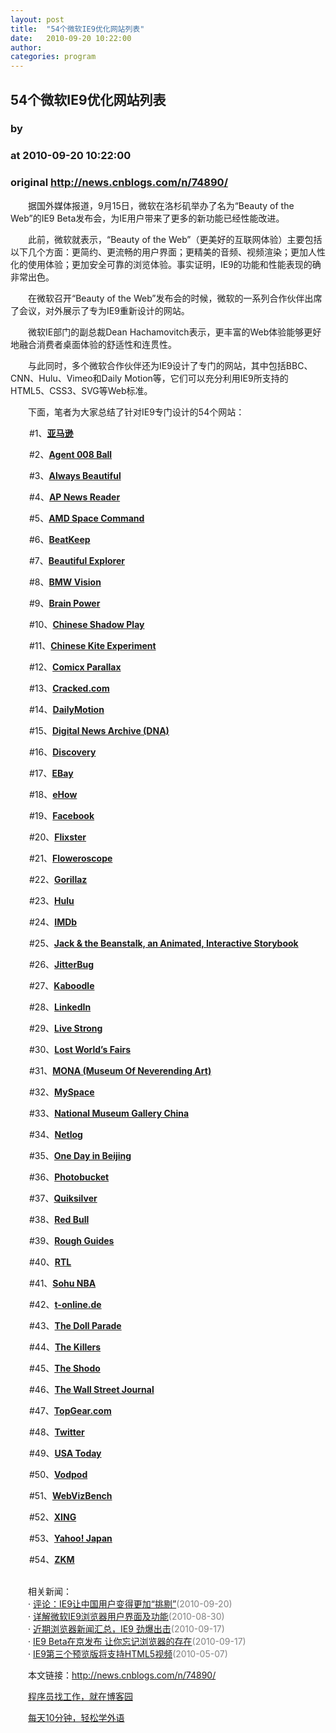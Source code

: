 ```yaml
---
layout: post
title:  "54个微软IE9优化网站列表"
date:   2010-09-20 10:22:00
author: 
categories: program
---
```


## 54个微软IE9优化网站列表
### by 
### at 2010-09-20 10:22:00
### original <http://news.cnblogs.com/n/74890/>

<p>　　据国外媒体报道，9月15日，微软在洛杉矶举办了名为“Beauty of the Web”的IE9 Beta发布会，为IE用户带来了更多的新功能已经性能改进。
</p>
<p>　　此前，微软就表示，“Beauty of the Web”（更美好的互联网体验）主要包括以下几个方面：更简约、更流畅的用户界面；更精美的音频、视频渲染；更加人性化的使用体验；更加安全可靠的浏览体验。事实证明，IE9的功能和性能表现的确非常出色。</p>
<p>　　在微软召开“Beauty of the Web”发布会的时候，微软的一系列合作伙伴出席了会议，对外展示了专为IE9重新设计的网站。</p>
<p>　　微软IE部门的副总裁Dean Hachamovitch表示，更丰富的Web体验能够更好地融合消费者桌面体验的舒适性和连贯性。</p>
<p>　　与此同时，多个微软合作伙伴还为IE9设计了专门的网站，其中包括BBC、CNN、Hulu、Vimeo和Daily Motion等，它们可以充分利用IE9所支持的HTML5、CSS3、SVG等Web标准。</p>
<p>　　下面，笔者为大家总结了针对IE9专门设计的54个网站：</p>
<p style="padding-left:30px">#1、<a href="http://www.amazon.com/"><strong>亚马逊</strong></a></p>
<p style="padding-left:30px">#2、<a href="http://www.agent8ball.com/"><strong>Agent 008 Ball</strong></a></p>
<p style="padding-left:30px">#3、<a href="http://always-beautiful.bigspaceship.com/"><strong>Always Beautiful</strong></a></p>
<p style="padding-left:30px">#4、<a href="http://html5.labs.ap.org/"><strong>AP News Reader</strong></a></p>
<p style="padding-left:30px">#5、<a href="http://sites.amd.com/us/fusion/apu/html5/Pages/direct2d-html5.aspx"><strong>AMD Space Command</strong></a></p>
<p style="padding-left:30px">#6、<a href="http://www.beatkeep.net/"><strong>BeatKeep</strong></a></p>
<p style="padding-left:30px">#7、<a href="http://www.beautifulexplorer.com/"><strong>Beautiful Explorer</strong></a></p>
<p style="padding-left:30px">#8、<a href="http://joydefinesthefuture.com/"><strong>BMW Vision</strong></a></p>
<p style="padding-left:30px">#9、<a href="http://www.scientificamerican.com/html5%20"><strong>Brain Power</strong></a></p>
<p style="padding-left:30px">#10、<a href="http://chineseshadowplay.com/"><strong>Chinese Shadow Play</strong></a></p>
<p style="padding-left:30px">#11、<a href="http://playwithkites.com/"><strong>Chinese Kite Experiment</strong></a></p>
<p style="padding-left:30px">#12、<a href="http://steaw.deuxieme-a-gauche.fr/"><strong>Comicx Parallax</strong></a></p>
<p style="padding-left:30px">#13、<a href="http://www.cracked.com/"><strong>Cracked.com</strong></a></p>
<p style="padding-left:30px">#14、<a href="http://www.ie9.dailymotion.com/"><strong>DailyMotion</strong></a></p>
<p style="padding-left:30px">#15、<a href="http://html5.lab.naver.com/"><strong>Digital News Archive (DNA)</strong></a></p>
<p style="padding-left:30px">#16、<a href="http://www.discovery.com/"><strong>Discovery</strong></a></p>
<p style="padding-left:30px">#17、<a href="http://anywhere.ebay.com/apps/deals/%20"><strong>EBay</strong></a></p>
<p style="padding-left:30px">#18、<a href="http://www.ehow.com/marketing/internet-explorer-9/"><strong>eHow</strong></a></p>
<p style="padding-left:30px">#19、<a href="http://www.facebook.com/"><strong>Facebook</strong></a></p>
<p style="padding-left:30px">#20、<a href="http://www.flixster.com/"><strong>Flixster</strong></a></p>
<p style="padding-left:30px">#21、<a href="http://www.floweroscope.com/"><strong>Floweroscope</strong></a></p>
<p style="padding-left:30px">#22、<a href="http://www.gorillaz.com/"><strong>Gorillaz</strong></a></p>
<p style="padding-left:30px">#23、<a href="http://www.hulu.com/"><strong>Hulu</strong></a></p>
<p style="padding-left:30px">#24、<a href="http://www.imdb.com/features/HDgallery%20"><strong>IMDb</strong></a></p>
<p style="padding-left:30px">#25、<a href="http://jackinthe.cloudapp.net/"><strong>Jack &amp; the Beanstalk, an Animated, Interactive Storybook</strong></a></p>
<p style="padding-left:30px">#26、<a href="http://html5.cynergysystems.com/"><strong>JitterBug</strong></a></p>
<p style="padding-left:30px">#27、<a href="http://www.kaboodle.com/"><strong>Kaboodle</strong></a></p>
<p style="padding-left:30px">#28、<a href="http://www.linkedin.com/"><strong>LinkedIn</strong></a></p>
<p style="padding-left:30px">#29、<a href="http://www.livestrong.com/"><strong>Live Strong</strong></a></p>
<p style="padding-left:30px">#30、<a href="http://lostworldsfairs.com/"><strong>Lost World’s Fairs</strong></a></p>
<p style="padding-left:30px">#31、<a href="http://museumofneverendingart.cloudapp.net/"><strong>MONA (Museum Of Neverending Art)</strong></a></p>
<p style="padding-left:30px">#32、<a href="http://www.myspace.com/internetexplorer"><strong>MySpace</strong></a></p>
<p style="padding-left:30px">#33、<a href="http://www.visitnmc.com/"><strong>National Museum Gallery China</strong></a></p>
<p style="padding-left:30px">#34、<a href="http://www.netlog.com/"><strong>Netlog</strong></a></p>
<p style="padding-left:30px">#35、<a href="http://www.beijingie9.com/"><strong>One Day in Beijing</strong></a></p>
<p style="padding-left:30px">#36、<a href="http://photobucket.com/"><strong>Photobucket</strong></a></p>
<p style="padding-left:30px">#37、<a href="http://www.quiksilverlive.com/profrance10%20"><strong>Quiksilver</strong></a></p>
<p style="padding-left:30px">#38、<a href="http://www.redbull.com/html5"><strong>Red Bull</strong></a></p>
<p style="padding-left:30px">#39、<a href="http://makethemost.roughguides.com/"><strong>Rough Guides</strong></a></p>
<p style="padding-left:30px">#40、<a href="http://www.rtl.de%20/"><strong>RTL</strong></a></p>
<p style="padding-left:30px">#41、<a href="http://nbadata.sports.sohu.com/"><strong>Sohu NBA</strong></a></p>
<p style="padding-left:30px">#42、<a href="http://ie9.t-online.de/video.html"><strong>t-online.de</strong></a></p>
<p style="padding-left:30px">#43、<a href="http://www.thedollparade.com/"><strong>The Doll Parade</strong></a></p>
<p style="padding-left:30px">#44、<a href="http://www.thekillersmusic.com/"><strong>The Killers</strong></a></p>
<p style="padding-left:30px">#45、<a href="http://www.theshodo.com/"><strong>The Shodo</strong></a></p>
<p style="padding-left:30px">#46、<a href="http://magazine.wsj.com/%20"><strong>The Wall Street Journal</strong></a></p>
<p style="padding-left:30px">#47、<a href="http://www.topgear.com/coolwall"><strong>TopGear.com</strong></a></p>
<p style="padding-left:30px">#48、<a href="http://www.twitter.com/"><strong>Twitter</strong></a></p>
<p style="padding-left:30px">#49、<a href="http://projects.usatoday.com/news/katrina/#/prologue/epigraph/a-perfect-hurricane"><strong>USA Today</strong></a></p>
<p style="padding-left:30px">#50、<a href="http://vodpod.com/"><strong>Vodpod</strong></a></p>
<p style="padding-left:30px">#51、<a href="http://webvizbench.com/"><strong>WebVizBench</strong></a></p>
<p style="padding-left:30px">#52、<a href="http://www.xing.com/"><strong>XING</strong></a></p>
<p style="padding-left:30px">#53、<a href="http://ie9demo.yahoo.co.jp/"><strong>Yahoo! Japan</strong></a></p>
<p style="padding-left:30px">#54、<a href="http://eaa.hfg.edu/"><strong>ZKM</strong></a></p><p><br>　　相关新闻：<br>　　· <a href="http://news.cnblogs.com/n/74892/">评论：IE9让中国用户变得更加“挑剔”</a><span style="color:gray">(2010-09-20)</span><br>　　· <a href="http://news.cnblogs.com/n/72408/">详解微软IE9浏览器用户界面及功能</a><span style="color:gray">(2010-08-30)</span><br>　　· <a href="http://news.cnblogs.com/n/74591/">近期浏览器新闻汇总，IE9 劲爆出击</a><span style="color:gray">(2010-09-17)</span><br>　　· <a href="http://news.cnblogs.com/n/74663/">IE9 Beta在京发布 让你忘记浏览器的存在</a><span style="color:gray">(2010-09-17)</span><br>　　· <a href="http://news.cnblogs.com/n/63721/">IE9第三个预览版将支持HTML5视频</a><span style="color:gray">(2010-05-07)</span><br></p><p>　　本文链接：<a href="http://news.cnblogs.com/n/74890/">http://news.cnblogs.com/n/74890/</a></p><p>　　<a href="http://job.cnblogs.com">程序员找工作，就在博客园</a></p><p>　　<a href="http://a4.yeshj.com/rd/34138/">每天10分钟，轻松学外语</a></p><img src="http://news.cnblogs.com/news/rssclick.aspx?id=74890" width="1" height="1" alt="">